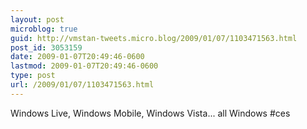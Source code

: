 ```yaml
---
layout: post
microblog: true
guid: http://vmstan-tweets.micro.blog/2009/01/07/1103471563.html
post_id: 3053159
date: 2009-01-07T20:49:46-0600
lastmod: 2009-01-07T20:49:46-0600
type: post
url: /2009/01/07/1103471563.html
---
```

Windows Live, Windows Mobile, Windows Vista... all Windows #ces

